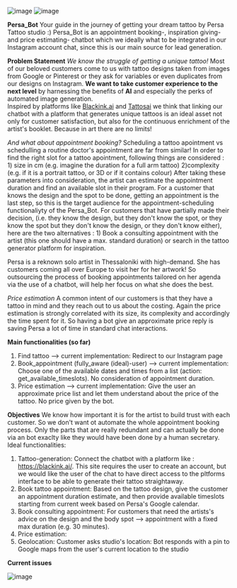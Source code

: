 ![image](https://github.com/Kleo-Karap/My_chatbot/assets/117507917/1d894c6c-5005-49e6-b913-0ad212eaf853)
![image](https://github.com/Kleo-Karap/My_chatbot/assets/117507917/0978bd05-0ebc-4808-a0a9-9c6bf2f5ab41)


**Persa_Bot** 
Your guide in the journey of getting your dream tattoo by Persa Tattoo studio :)
Persa_Bot is an appointment booking-, inspiration giving- and price estimating- chatbot which we ideally what to be integrated in our Instagram account chat, since this is our main source for lead generation.


**Problem Statement**
*We know the struggle of getting a unique tattoo!*
Most of our beloved customers come to us with tattoo designs taken from images from Google or Pinterest or they ask for variables or even duplicates from our designs on Instagram. 
**We want to take customer experience to the next level**  by harnessing the benefits of **AI** and especially the perks of automated image generation.  
Inspired by platforms like [Blackink.ai](https://blackink.ai/) and [Tattosai](https://www.tattoosai.com/) we think that linking our chatbot with a platform that generates unique tattoos is an ideal asset not only for customer satisfaction, but also for the continuous enrichment of the artist's booklet. Because in art there are no limits!

*And what about appointment booking?*
Scheduling a tattoo apointment vs schedulling a routine doctor's appointment are far from similar!
In order to find the right slot for a tattoo apointment, following things are considered : 1) size in cm (e.g. imagine the duration for a full arm tattoo) 2)complexity (e.g. if it is a portrait tattoo, or 3D or if it contains colour)
After taking these parameters into consideration, the artist can estimate the appointment duration and find an available slot in their program. For a customer that knows the design and the spot to be done, getting an appointment is the last step, so this is the target audience for the appointment-scheduling functionaliyty of the Persa_Bot. For customers that have partially made their decision, (i.e. they know the design, but they don't know the spot, or they know the spot but they don't know the design, or they don't know either), here are the two alternatives : 1) Book a consulting appointment with the artist (this one should have a max. standard duration) or search in the tattoo generator platform for inspiration.

Persa is a reknown solo artist in Thessaloniki with high-demand. She has customers coming all over Europe to visit her for her artwork! 
So outsourcing the process of booking appointments tailored on her agenda  via the use of a chatbot, will help her focus on what she does the best.

*Price estimation*
A common intent of our customers is that they have a tattoo in mind and they reach out to us about the costing. Again the price estimation is strongly correlated with its size, its complexity and accordingly the time spent for it.
So having a bot give an approximate price reply is saving Persa a lot of time in standard chat interactions.

**Main functionalities (so far)**
1) Find tattoo --> current implementation: Redirect to our Instagram page
2) Book_appointment (fully_aware (ideal)-user) --> current implementation: Choose one of the available dates and times from a list (action: get_available_timeslots). No consideration of appointment duration.
3) Price estimation --> current implementation: Give the user an approximate price list and let them understand about the price of the tattoo. No price given by the bot.
   
**Objectives**
We know how important it is for the artist to build trust with each customer. 
So we don't want ot automate the whole appointment booking process. Only the parts that are really redundant and can actually be done via an bot exaclty like they would have been done by a human secretary.
Ideal functionalities: 
1. Tattoo-generation: Connect the chatbot with a platform like : https://blackink.ai/. This site requires the user to create an account, but we would like the user of the chat to have direct access to the pltforms interface to be able to generate their tattoo straightaway.
2. Book tattoo appointment: Based on the tattoo design, give the customer an appointment duration estimate, and then provide available timeslots starting from current week based on Persa's Google calendar.
3. Book consulting appointment: For customers that need the artists's advice on the design and the body spot --> appointment with a fixed max duration (e.g. 30 minutes).
4. Price estimation:
5. Geolocation: Customer asks studio's location: Bot responds with a pin to Google maps from the user's current location to the studio
   
**Current issues** 

![image](https://github.com/Kleo-Karap/My_chatbot/assets/117507917/fe2bf29e-34a5-4dc7-b49c-f37991004d15)
